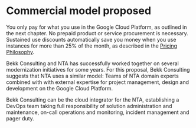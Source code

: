 # Commercial model proposed

You only pay for what you use in the Google Cloud Platform, as outlined in the next chapter. No prepaid product or service procurement is necessary. Sustained use discounts automatically save you money when you use instances for more than 25% of the month, as described in the [Pricing Philosophy](https://cloud.google.com/pricing/philosophy/).

Bekk Consulting and NTA has successfully worked together on several modernization initiatives for some years. For this proposal, Bekk Consulting suggests that NTA uses a similar model: Teams of NTA domain experts combined with with external expertise for project management, design and development on the Google Cloud Platform. 

Bekk Consulting can be the cloud integrator for the NTA, establishing a DevOps team taking full responsibility of solution administration and maintenance, on-call operations and  monitoring, incident management and pager duty. 